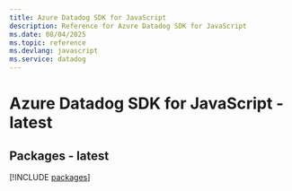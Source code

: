 ```yaml
---
title: Azure Datadog SDK for JavaScript
description: Reference for Azure Datadog SDK for JavaScript
ms.date: 08/04/2025
ms.topic: reference
ms.devlang: javascript
ms.service: datadog
---
```

# Azure Datadog SDK for JavaScript - latest
## Packages - latest
[!INCLUDE [packages](datadog-index.md)]